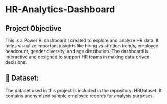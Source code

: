 # HR-Analytics-Dashboard
## Project Objective
This is a Power BI dashboard I created to explore and analyze HR data. It helps visualize important insights like hiring vs attrition trends, employee headcount, gender diversity, and age distribution.  The dashboard is interactive and designed to support HR teams in making data-driven decisions.
## 📂 Dataset:
The dataset used in this project is included in the repository: HRDataset. It contains anonymized sample employee records for analysis purposes.


